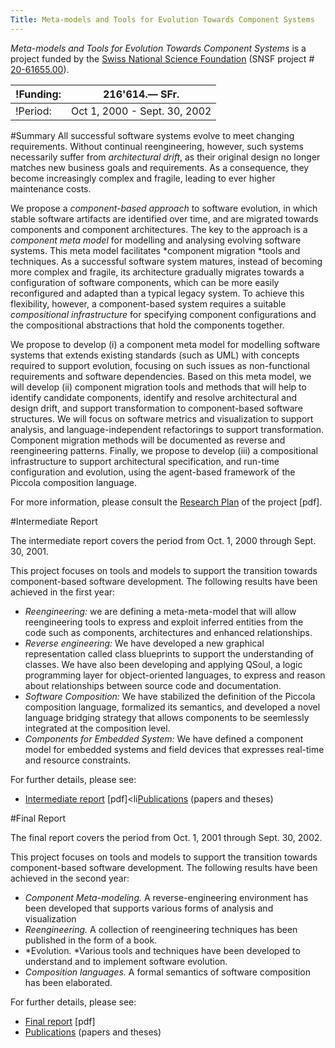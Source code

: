 ```yaml
---
Title: Meta-models and Tools for Evolution Towards Component Systems
---
```


*Meta-models and Tools for Evolution Towards Component Systems* is a project funded by the [Swiss National Science Foundation](http://www.snf.ch/) (SNSF project # [20-61655.00](http://p3.snf.ch/Project-61655)).

|!Funding:|216'614.&#8212; SFr.
|---|---
|!Period:|Oct 1, 2000 - Sept. 30, 2002
 
#Summary
All successful software systems evolve to meet changing requirements. Without continual reengineering, however, such systems necessarily suffer from *architectural drift*, as their original design no longer matches new business goals and requirements. As a consequence, they become increasingly complex and fragile, leading to ever higher maintenance costs. 

We propose a *component-based approach* to software evolution, in which stable software artifacts are identified over time, and are migrated towards components and component architectures. The key to the approach is a *component meta model* for modelling and analysing evolving software systems. This meta model facilitates *component migration *tools and techniques. As a successful software system matures, instead of becoming more complex and fragile, its architecture gradually migrates towards a configuration of software components, which can be more easily reconfigured and adapted than a typical legacy system. To achieve this flexibility, however, a component-based system requires a suitable *compositional infrastructure* for specifying component configurations and the compositional abstractions that hold the components together. 

We propose to develop (i) a component meta model for modelling software systems that extends existing standards (such as UML) with concepts required to support evolution, focusing on such issues as non-functional requirements and software dependencies. Based on this meta model, we will develop (ii) component migration tools and methods that will help to identify candidate components, identify and resolve architectural and design drift, and support transformation to component-based software structures. We will focus on software metrics and visualization to support analysis, and language-independent refactorings to support transformation. Component migration methods will be documented as reverse and reengineering patterns. Finally, we propose to develop (iii) a compositional infrastructure to support architectural specification, and run-time configuration and evolution, using the agent-based framework of the Piccola composition language. 

For more information, please consult the [Research Plan](%assets_url%/download/projectreports/snf00-part2.pdf) of the project [pdf].
 
#Intermediate Report

The intermediate report covers the period from Oct. 1, 2000 through Sept. 30, 2001.

This project focuses on tools and models to support the transition towards component-based software development. The following results have been achieved in the first year:
 

- *Reengineering:* we are defining a meta-meta-model that will allow reengineering tools to express and exploit inferred entities from the code such as components, architectures and enhanced relationships.
- *Reverse engineering:* We have developed a new graphical representation called class blueprints to support the understanding of classes. We have also been developing and applying QSoul, a logic programming layer for object-oriented languages, to express and reason about relationships between source code and documentation.
- *Software Composition:* We have stabilized the definition of the Piccola composition language, formalized its semantics, and developed a novel language bridging strategy that allows components to be seemlessly integrated at the composition level.
- *Components for Embedded System:* We have defined a component model for embedded systems and field devices that expresses real-time and resource constraints.

For further details, please see:


- [Intermediate report](%assets_url%/download/projectreports/snf00-intermediate.pdf) [pdf]<li[Publications](%assets_url%/scgbib/?query=snf01&filter=Year) (papers and theses)

#Final Report

The final report covers the period from Oct. 1, 2001 through Sept. 30, 2002.

This project focuses on tools and models to support the transition towards component-based software development. The following results have been achieved in the second year:
 

- *Component Meta-modeling.* A reverse-engineering environment has been developed that supports various forms of analysis and visualization
- *Reengineering.* A collection of reengineering techniques has been published in the form of a book.
- *Evolution. *Various tools and techniques have been developed to understand and to implement software evolution.
- *Composition languages.* A formal semantics of software composition has been elaborated.

For further details, please see:
 

- [Final report](%assets_url%/download/projectreports/snf00-final.pdf) [pdf]
- [Publications](%assets_url%/scgbib/?query=snf02&filter=Year) (papers and theses)
